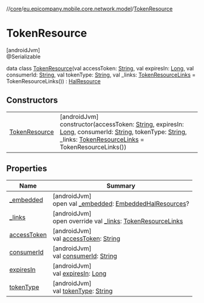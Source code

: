 //[core](../../../index.md)/[eu.epicompany.mobile.core.network.model](../index.md)/[TokenResource](index.md)

# TokenResource

[androidJvm]\
@Serializable

data class [TokenResource](index.md)(val accessToken: [String](https://kotlinlang.org/api/latest/jvm/stdlib/kotlin/-string/index.html), val expiresIn: [Long](https://kotlinlang.org/api/latest/jvm/stdlib/kotlin/-long/index.html), val consumerId: [String](https://kotlinlang.org/api/latest/jvm/stdlib/kotlin/-string/index.html), val tokenType: [String](https://kotlinlang.org/api/latest/jvm/stdlib/kotlin/-string/index.html), val _links: [TokenResourceLinks](../-token-resource-links/index.md) = TokenResourceLinks()) : [HalResource](../../eu.epicompany.mobile.core.network.hypermedia/-hal-resource/index.md)

## Constructors

| | |
|---|---|
| [TokenResource](-token-resource.md) | [androidJvm]<br>constructor(accessToken: [String](https://kotlinlang.org/api/latest/jvm/stdlib/kotlin/-string/index.html), expiresIn: [Long](https://kotlinlang.org/api/latest/jvm/stdlib/kotlin/-long/index.html), consumerId: [String](https://kotlinlang.org/api/latest/jvm/stdlib/kotlin/-string/index.html), tokenType: [String](https://kotlinlang.org/api/latest/jvm/stdlib/kotlin/-string/index.html), _links: [TokenResourceLinks](../-token-resource-links/index.md) = TokenResourceLinks()) |

## Properties

| Name | Summary |
|---|---|
| [_embedded](../../eu.epicompany.mobile.core.network.hypermedia/-hal-resource/_embedded.md) | [androidJvm]<br>open val [_embedded](../../eu.epicompany.mobile.core.network.hypermedia/-hal-resource/_embedded.md): [EmbeddedHalResources](../../eu.epicompany.mobile.core.network.hypermedia/-embedded-hal-resources/index.md)? |
| [_links](_links.md) | [androidJvm]<br>open override val [_links](_links.md): [TokenResourceLinks](../-token-resource-links/index.md) |
| [accessToken](access-token.md) | [androidJvm]<br>val [accessToken](access-token.md): [String](https://kotlinlang.org/api/latest/jvm/stdlib/kotlin/-string/index.html) |
| [consumerId](consumer-id.md) | [androidJvm]<br>val [consumerId](consumer-id.md): [String](https://kotlinlang.org/api/latest/jvm/stdlib/kotlin/-string/index.html) |
| [expiresIn](expires-in.md) | [androidJvm]<br>val [expiresIn](expires-in.md): [Long](https://kotlinlang.org/api/latest/jvm/stdlib/kotlin/-long/index.html) |
| [tokenType](token-type.md) | [androidJvm]<br>val [tokenType](token-type.md): [String](https://kotlinlang.org/api/latest/jvm/stdlib/kotlin/-string/index.html) |
